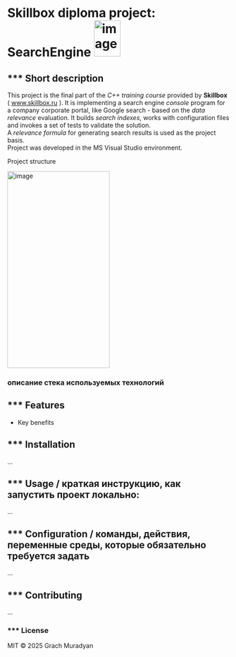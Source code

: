 # Skillbox diploma project: SearchEngine     <img width="60" height="82" alt="image" src="https://github.com/user-attachments/assets/62431dec-ee86-49aa-947a-01e9da8f1ddf" />

## *** Short description
This project is the final part of the *C++ training course* provided by **Skillbox** ( www.skillbox.ru ).
It is implementing a search engine *console* program for a company corporate portal, like Google search - 
based on the *data relevance* evaluation. 
It builds *search indexes*, works with configuration files and invokes a set of tests to validate the solution.  
A *relevance formula* for generating search results is used as the project basis.  
Project was developed in the MS Visual Studio environment. 



Project structure
<p><p>
<img width="232" height="446" alt="image" src="https://github.com/user-attachments/assets/67a9762f-a4b6-48b8-9335-1e7384ba96c1" />
</p>

###  описание стека используемых технологий

## *** Features
- Key benefits

## *** Installation
...

## *** Usage / краткая инструкцию, как запустить проект локально: 
...

## *** Configuration / команды, действия, переменные среды, которые обязательно требуется задать
...

## *** Contributing
...

### *** License
MIT © 2025 Grach Muradyan
